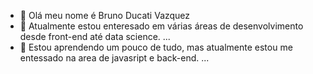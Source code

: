 - 👋 Olá meu nome é Bruno Ducati Vazquez
- 👀 Atualmente estou enteresado em várias áreas de desenvolvimento desde front-end até data science. ...
- 🌱 Estou aprendendo um pouco de tudo, mas atualmente estou me entessado na area de javasript e back-end. ...



